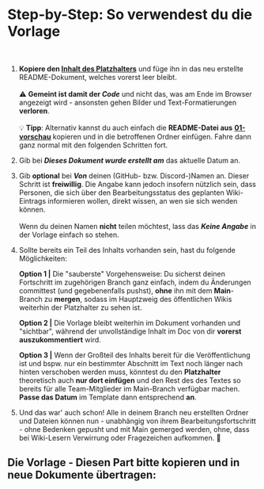 # Step-by-Step: So verwendest du die Vorlage
<br>

1. **Kopiere den [Inhalt des Platzhalters](#die-vorlage---diesen-part-bitte-kopieren-und-in-neue-dokumente-übertragen)** und füge ihn in das neu erstellte README-Dokument, welches vorerst leer bleibt. <br><br>
⚠️ **Gemeint ist damit der _Code_** und nicht das, was am Ende im Browser angezeigt wird - ansonsten gehen Bilder und Text-Formatierungen **verloren**. <br><br> <!-- hier ggf. Screenshot zur Verdeutlichung einfügen--> 
💡 **Tipp**: Alternativ kannst du auch einfach die **README-Datei aus** [**01-vorschau**](/docs/00-willkommen/03-styleguide/00-platzhalter/02-vorschau/README.md) kopieren und in die betroffenen Ordner einfügen. Fahre dann ganz normal mit den folgenden Schritten fort.

2. Gib bei **_Dieses Dokument wurde erstellt am_** das aktuelle Datum an.

3. Gib **optional** bei **_Von_** deinen (GitHub- bzw. Discord-)Namen an. Dieser Schritt ist **freiwillig**. Die Angabe kann jedoch insofern nützlich sein, dass Personen, die sich über den Bearbeitungsstatus des geplanten Wiki-Eintrags informieren wollen, direkt wissen, an wen sie sich wenden können. <br><br> Wenn du deinen Namen **nicht** teilen möchtest, lass das **_Keine Angabe_** in der Vorlage einfach so stehen. 
<!-- bei Christoph nachfragen, ob öffentliche Angabe des Discord-Namens rechtlich in Ordnung ist -->
4. Sollte bereits ein Teil des Inhalts vorhanden sein, hast du folgende Möglichkeiten:

   **Option 1 |** Die "sauberste" Vorgehensweise: Du sicherst deinen Fortschritt im zugehörigen Branch ganz einfach, indem du Änderungen committest (und gegebenenfalls pushst), **ohne** ihn mit dem **Main**-Branch zu **mergen**, sodass im Hauptzweig des öffentlichen Wikis weiterhin der Platzhalter zu sehen ist.

   **Option 2 |** Die Vorlage bleibt weiterhin im Dokument vorhanden und "sichtbar", während der unvollständige Inhalt im Doc von dir **vorerst auszukommentiert** wird.

   **Option 3 |** Wenn der Großteil des Inhalts bereit für die Veröffentlichung ist und bspw. nur ein bestimmter Abschnitt im Text noch länger nach hinten verschoben werden muss, könntest du den **Platzhalter** theoretisch auch **nur dort einfügen** und den Rest des des Textes so bereits für alle Team-Mitglieder im Main-Branch verfügbar machen. **Passe das Datum** im Template dann entsprechend **an**.
   <!--hier evtl. zur Verdeutlichung noch Screenshot, der 4.3 visuell darstellt -->

5. Und das war' auch schon! Alle in deinem Branch neu erstellten Ordner und Dateien können nun - unabhängig von ihrem Bearbeitungsfortschritt - ohne Bedenken gepusht und mit Main gemerged werden, ohne, dass bei Wiki-Lesern Verwirrung oder Fragezeichen aufkommen. 🙌

## Die Vorlage - Diesen Part bitte kopieren und in neue Dokumente übertragen:
